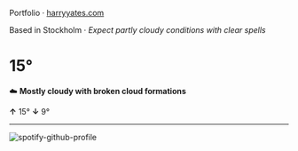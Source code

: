 Portfolio · [harryyates.com](https://harryyates.com)

<!-- WEATHER_START -->
Based in Stockholm · *Expect partly cloudy conditions with clear spells*

# 15°
☁️ **Mostly cloudy with broken cloud formations**

**↑** 15° **↓** 9°

---
<!-- WEATHER_END -->

<p align="left">
  <a>
    <img src="https://spotify-github-profile.kittinanx.com/api/view?uid=bigbello&cover_image=true&theme=natemoo-re&show_offline=true&background_color=121212&interchange=false&bar_color=53b14f&bar_color_cover=false" alt="spotify-github-profile">
  </a>
</p>